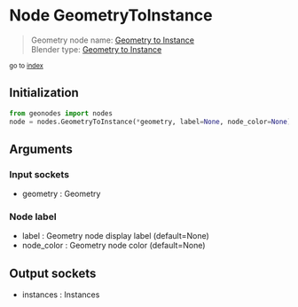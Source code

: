 
# Node GeometryToInstance

> Geometry node name: [Geometry to Instance](https://docs.blender.org/manual/en/latest/modeling/geometry_nodes/geometry/geometry_to_instance.html)<br>
  Blender type: [Geometry to Instance](https://docs.blender.org/api/current/bpy.types.GeometryNodeGeometryToInstance.html)
  
<sub>go to [index](/docs/index.md)</sub>

## Initialization

```python
from geonodes import nodes
node = nodes.GeometryToInstance(*geometry, label=None, node_color=None)
```



## Arguments


### Input sockets

- geometry : <m> Geometry

### Node label

- label : Geometry node display label (default=None)
- node_color : Geometry node color (default=None)

## Output sockets

- instances : Instances
